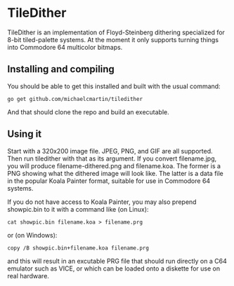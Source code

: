 # TileDither

TileDither is an implementation of Floyd-Steinberg dithering specialized for 8-bit tiled-palette systems. At the moment it only supports turning things into Commodore 64 multicolor bitmaps.

## Installing and compiling

You should be able to get this installed and built with the usual command:

    go get github.com/michaelcmartin/tiledither

And that should clone the repo and build an executable.

## Using it

Start with a 320x200 image file. JPEG, PNG, and GIF are all supported. Then run tiledither with that as its argument. If you convert filename.jpg, you will produce filename-dithered.png and filename.koa. The former is a PNG showing what the dithered image will look like. The latter is a data file in the popular Koala Painter format, suitable for use in Commodore 64 systems.

If you do not have access to Koala Painter, you may also prepend showpic.bin to it with a command like (on Linux):

    cat showpic.bin filename.koa > filename.prg

or (on Windows):

    copy /B showpic.bin+filename.koa filename.prg

and this will result in an excutable PRG file that should run directly on a C64 emulator such as VICE, or which can be loaded onto a diskette for use on real hardware.

